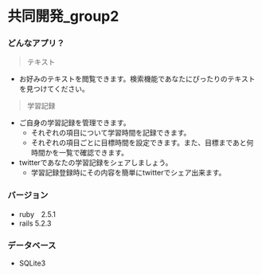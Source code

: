 # 共同開発_group2

### どんなアプリ？
> テキスト
  - お好みのテキストを閲覧できます。検索機能であなたにぴったりのテキストを見つけてください。
> 学習記録
  - ご自身の学習記録を管理できます。
    - それぞれの項目について学習時間を記録できます。
    - それぞれの項目ごとに目標時間を設定できます。また、目標まであと何時間かを一覧で確認できます。
  - twitterであなたの学習記録をシェアしましょう。
    - 学習記録登録時にその内容を簡単にtwitterでシェア出来ます。

### バージョン
- ruby　2.5.1
- rails 5.2.3

### データベース
- SQLite3
